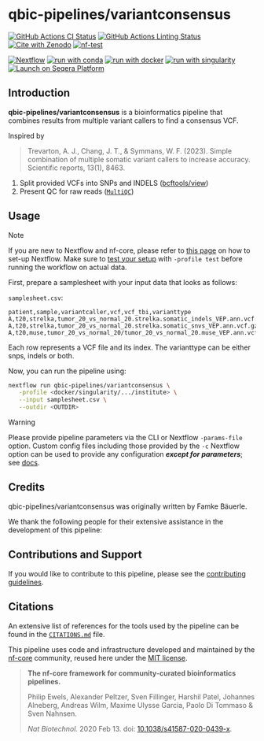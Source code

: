 # qbic-pipelines/variantconsensus

[![GitHub Actions CI Status](https://github.com/qbic-pipelines/variantconsensus/actions/workflows/ci.yml/badge.svg)](https://github.com/qbic-pipelines/variantconsensus/actions/workflows/ci.yml)
[![GitHub Actions Linting Status](https://github.com/qbic-pipelines/variantconsensus/actions/workflows/linting.yml/badge.svg)](https://github.com/qbic-pipelines/variantconsensus/actions/workflows/linting.yml)[![Cite with Zenodo](http://img.shields.io/badge/DOI-10.5281/zenodo.XXXXXXX-1073c8?labelColor=000000)](https://doi.org/10.5281/zenodo.XXXXXXX)
[![nf-test](https://img.shields.io/badge/unit_tests-nf--test-337ab7.svg)](https://www.nf-test.com)

[![Nextflow](https://img.shields.io/badge/nextflow%20DSL2-%E2%89%A524.04.2-23aa62.svg)](https://www.nextflow.io/)
[![run with conda](http://img.shields.io/badge/run%20with-conda-3EB049?labelColor=000000&logo=anaconda)](https://docs.conda.io/en/latest/)
[![run with docker](https://img.shields.io/badge/run%20with-docker-0db7ed?labelColor=000000&logo=docker)](https://www.docker.com/)
[![run with singularity](https://img.shields.io/badge/run%20with-singularity-1d355c.svg?labelColor=000000)](https://sylabs.io/docs/)
[![Launch on Seqera Platform](https://img.shields.io/badge/Launch%20%F0%9F%9A%80-Seqera%20Platform-%234256e7)](https://cloud.seqera.io/launch?pipeline=https://github.com/qbic-pipelines/variantconsensus)

## Introduction

**qbic-pipelines/variantconsensus** is a bioinformatics pipeline that combines results from multiple variant callers to find a consensus VCF.

Inspired by

> Trevarton, A. J., Chang, J. T., & Symmans, W. F. (2023). Simple combination of multiple somatic variant callers to increase accuracy. Scientific reports, 13(1), 8463.

1. Split provided VCFs into SNPs and INDELS ([bcftools/view](https://samtools.github.io/bcftools/bcftools.html))
2. Present QC for raw reads ([`MultiQC`](http://multiqc.info/))

## Usage

> [!NOTE]
> If you are new to Nextflow and nf-core, please refer to [this page](https://nf-co.re/docs/usage/installation) on how to set-up Nextflow. Make sure to [test your setup](https://nf-co.re/docs/usage/introduction#how-to-run-a-pipeline) with `-profile test` before running the workflow on actual data.

First, prepare a samplesheet with your input data that looks as follows:

`samplesheet.csv`:

```csv
patient,sample,variantcaller,vcf,vcf_tbi,varianttype
A,t20,strelka,tumor_20_vs_normal_20.strelka.somatic_indels_VEP.ann.vcf.gz,tumor_20_vs_normal_20.strelka.somatic_indels_VEP.ann.vcf.gz.tbi,indels
A,t20,strelka,tumor_20_vs_normal_20.strelka.somatic_snvs_VEP.ann.vcf.gz,tumor_20_vs_normal_20.strelka.somatic_snvs_VEP.ann.vcf.gz.tbi,snps
A,t20,muse,tumor_20_vs_normal_20/tumor_20_vs_normal_20.muse_VEP.ann.vcf.gz,tumor_20_vs_normal_20/tumor_20_vs_normal_20.muse_VEP.ann.vcf.gz.tbi,both
```

Each row represents a VCF file and its index. The varianttype can be either snps, indels or both.

Now, you can run the pipeline using:

```bash
nextflow run qbic-pipelines/variantconsensus \
   -profile <docker/singularity/.../institute> \
   --input samplesheet.csv \
   --outdir <OUTDIR>
```

> [!WARNING]
> Please provide pipeline parameters via the CLI or Nextflow `-params-file` option. Custom config files including those provided by the `-c` Nextflow option can be used to provide any configuration _**except for parameters**_; see [docs](https://nf-co.re/docs/usage/getting_started/configuration#custom-configuration-files).

## Credits

qbic-pipelines/variantconsensus was originally written by Famke Bäuerle.

We thank the following people for their extensive assistance in the development of this pipeline:

<!-- TODO nf-core: If applicable, make list of people who have also contributed -->

## Contributions and Support

If you would like to contribute to this pipeline, please see the [contributing guidelines](.github/CONTRIBUTING.md).

## Citations

<!-- TODO nf-core: Add citation for pipeline after first release. Uncomment lines below and update Zenodo doi and badge at the top of this file. -->
<!-- If you use qbic-pipelines/variantconsensus for your analysis, please cite it using the following doi: [10.5281/zenodo.XXXXXX](https://doi.org/10.5281/zenodo.XXXXXX) -->

<!-- TODO nf-core: Add bibliography of tools and data used in your pipeline -->

An extensive list of references for the tools used by the pipeline can be found in the [`CITATIONS.md`](CITATIONS.md) file.

This pipeline uses code and infrastructure developed and maintained by the [nf-core](https://nf-co.re) community, reused here under the [MIT license](https://github.com/nf-core/tools/blob/main/LICENSE).

> **The nf-core framework for community-curated bioinformatics pipelines.**
>
> Philip Ewels, Alexander Peltzer, Sven Fillinger, Harshil Patel, Johannes Alneberg, Andreas Wilm, Maxime Ulysse Garcia, Paolo Di Tommaso & Sven Nahnsen.
>
> _Nat Biotechnol._ 2020 Feb 13. doi: [10.1038/s41587-020-0439-x](https://dx.doi.org/10.1038/s41587-020-0439-x).
